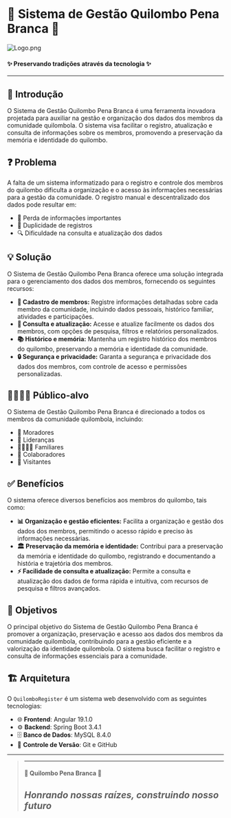 # 🏮 Sistema de Gestão Quilombo Pena Branca 🏮

![Logo.png](Logo.png)

#### ✨ Preservando tradições através da tecnologia ✨

---

## 📜 Introdução

O Sistema de Gestão Quilombo Pena Branca é uma ferramenta inovadora projetada para auxiliar na gestão e
organização dos dados dos membros da comunidade quilombola. O sistema visa facilitar o registro, atualização e consulta
de informações sobre os membros, promovendo a preservação da memória e identidade do quilombo.

## ❓ Problema

A falta de um sistema informatizado para o registro e controle dos membros do quilombo dificulta a organização e o
acesso às informações necessárias para a gestão da comunidade. O registro manual e descentralizado dos dados pode
resultar em:
- 📝 Perda de informações importantes
- 🔄 Duplicidade de registros 
- 🔍 Dificuldade na consulta e atualização dos dados

## 💡 Solução

O Sistema de Gestão Quilombo Pena Branca oferece uma solução integrada para o gerenciamento dos dados
dos membros, fornecendo os seguintes recursos:

* **👥 Cadastro de membros:** Registre informações detalhadas sobre cada membro da comunidade, incluindo dados pessoais,
  histórico familiar, atividades e participações.
* **🔄 Consulta e atualização:** Acesse e atualize facilmente os dados dos membros, com opções de pesquisa, filtros e
  relatórios personalizados.
* **📚 Histórico e memória:** Mantenha um registro histórico dos membros do quilombo, preservando a memória e identidade da
  comunidade.
* **🔒 Segurança e privacidade:** Garanta a segurança e privacidade dos dados dos membros, com controle de acesso e
  permissões personalizadas.

## 👨‍👩‍👧‍👦 Público-alvo

O Sistema de Gestão Quilombo Pena Branca é direcionado a todos os membros da comunidade quilombola,
incluindo:

* 🏡 Moradores
* 👑 Lideranças
* 👨‍👩‍👧‍👦 Familiares
* 🤝 Colaboradores
* 👋 Visitantes

## ✅ Benefícios

O sistema oferece diversos benefícios aos membros do quilombo, tais como:

* **📊 Organização e gestão eficientes:** Facilita a organização e gestão dos dados dos membros, permitindo o acesso rápido
  e preciso às informações necessárias.
* **🏛️ Preservação da memória e identidade:** Contribui para a preservação da memória e identidade do quilombo, registrando
  e documentando a história e trajetória dos membros.
* **⚡ Facilidade de consulta e atualização:** Permite a consulta e atualização dos dados de forma rápida e intuitiva, com
  recursos de pesquisa e filtros avançados.

## 🎯 Objetivos

O principal objetivo do Sistema de Gestão Quilombo Pena Branca é promover a organização, preservação e
acesso aos dados dos membros da comunidade quilombola, contribuindo para a gestão eficiente e a valorização da
identidade quilombola. O sistema busca facilitar o registro e consulta de informações essenciais para a comunidade.

## 🏗️ Arquitetura

O `QuilomboRegister` é um sistema web desenvolvido com as seguintes tecnologias:

- 🌐 **Frontend**: Angular 19.1.0
- ⚙️ **Backend**: Spring Boot 3.4.1
- 🗄️ **Banco de Dados**: MySQL 8.4.0
- 📂 **Controle de Versão**: Git e GitHub

---


> ---------------------------------------------------------------------------
> #### 🌙 Quilombo Pena Branca 🌙
> ***Honrando nossas raízes, construindo nosso futuro***
> ---------------------------------------------------------------------------